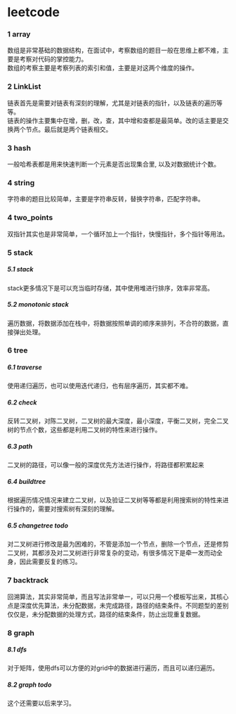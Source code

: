 # leetcode
### 1	array
数组是非常基础的数据结构，在面试中，考察数组的题目一般在思维上都不难，主要是考察对代码的掌控能力。<br>
数组的考察主要是考察列表的索引和值，主要是对这两个维度的操作。<br>

### 2	LinkList
链表首先是需要对链表有深刻的理解，尤其是对链表的指针，以及链表的遍历等等。<br>
链表的操作主要集中在增，删，改，查，其中增和查都是最简单。改的话主要是交换两个节点。最后就是两个链表相交。<br>

### 3	hash
一般哈希表都是用来快速判断一个元素是否出现集合里, 以及对数据统计个数。<br>

### 4	string
字符串的题目比较简单，主要是字符串反转，替换字符串，匹配字符串。<br>

### 4	two_points
双指针其实也是非常简单，一个循环加上一个指针，快慢指针，多个指针等用法。<br>

### 5	stack
##### 5.1	stack
stack更多情况下是可以充当临时存储，其中使用堆进行排序，效率非常高。<br>
##### 5.2	monotonic stack
遍历数据，将数据添加在栈中，将数据按照单调的顺序来排列，不合符的数据，直接弹出处理。<br>

### 6	tree
##### 6.1	traverse
使用递归遍历，也可以使用迭代递归，也有层序遍历，其实都不难。<br>
##### 6.2	check
反转二叉树，对陈二叉树，二叉树的最大深度，最小深度，平衡二叉树，完全二叉树的节点个数，这些都是利用二叉树的特性来进行操作。<br>
##### 6.3	path
二叉树的路径，可以像一般的深度优先方法进行操作，将路径都积累起来<br>
##### 6.4	buildtree
根据遍历情况情况来建立二叉树，以及验证二叉树等等都是利用搜索树的特性来进行操作的，需要对搜索树有深刻的理解。<br>
##### 6.5	changetree  todo
对二叉树进行修改是最为困难的，不管是添加一个节点，删除一个节点，还是修剪二叉树，其都涉及对二叉树进行非常复杂的变动，有很多情况下是牵一发而动全身，因此需要反复的练习。<br>

### 7	backtrack
回溯算法，其实非常简单，而且写法非常单一，可以只用一个模板写出来，其核心点是深度优先算法，未分配数据，未完成路径，路径的结束条件。不同题型的差别仅仅是，未分配数据的处理方式，路径的结束条件，防止出现重复数据。<br>

### 8   graph
##### 8.1	dfs
对于矩阵，使用dfs可以方便的对grid中的数据进行遍历，而且可以递归遍历。<br>
##### 8.2	graph  todo
这个还需要以后来学习。<br>




